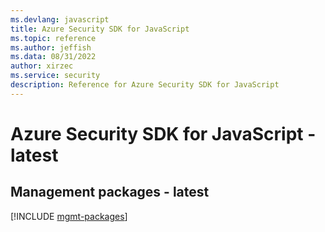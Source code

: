 ```yaml
---
ms.devlang: javascript
title: Azure Security SDK for JavaScript
ms.topic: reference
ms.author: jeffish
ms.data: 08/31/2022
author: xirzec
ms.service: security
description: Reference for Azure Security SDK for JavaScript
---
```

# Azure Security SDK for JavaScript - latest

## Management packages - latest
[!INCLUDE [mgmt-packages](security-mgmt-index.md)]